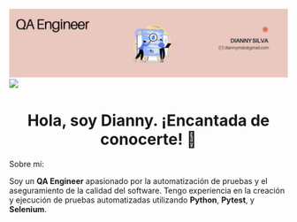 ![Banner](https://github.com/Diannymisi/Diannymisi/blob/main/readmee_header.png.jpg?raw=true)
[![](https://img.shields.io/badge/LinkedIn-0077B5?style=for-the-badge&logo=linkedin&logoColor=white)](https://www.linkedin.com/in/dianny-silva/)

<div align="center">
  <h1>Hola, soy Dianny. ¡Encantada de conocerte! 👋</strong></h1>
</div>
Sobre mí:

Soy un **QA Engineer** apasionado por la automatización de pruebas y el aseguramiento de la calidad del software. Tengo experiencia en la creación y ejecución de pruebas automatizadas utilizando **Python**, **Pytest**, y **Selenium**.

<!--
**Diannymisi/Diannymisi** is a ✨ _special_ ✨ repository because its `README.md` (this file) appears on your GitHub profile.

Sobre mí:

Soy un **QA Engineer** apasionado por la automatización de pruebas y el aseguramiento de la calidad del software. Tengo experiencia en la creación y ejecución de pruebas automatizadas utilizando **Python**, **Pytest**, y **Selenium**.
